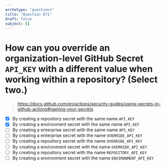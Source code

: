 ```yaml
---
archetype: "questions"
title: "Question 071"
draft: false
subject: []
---
```


# How can you override an organization-level GitHub Secret `API_KEY` with a different value when working within a repository? (Select two.)
> https://docs.github.com/en/actions/security-guides/using-secrets-in-github-actions#naming-your-secrets
- [x] By creating a repository secret with the same name `API_KEY`
- [x] By creating a environment secret with the same name `API_KEY`
- [ ] By creating a enterprise secret with the same name `API_KEY`
- [ ] By creating a enterprise secret with the name `OVERRIDE_API_KEY`
- [ ] By creating a repository secret with the name `OVERRIDE_API_KEY`
- [ ] By creating a environment secret with the name `OVERRIDE_API_KEY`
- [ ] By creating a repository secret with the name `REPOSITORY_API_KEY`
- [ ] By creating a environment secret with the name `ENVIRONMENT_API_KEY`
